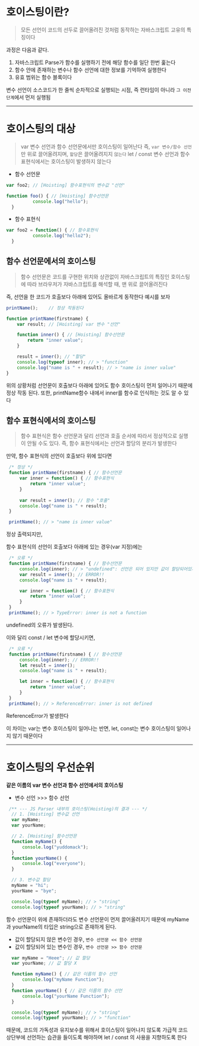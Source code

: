 
# 호이스팅이란?
> 모든 선언이 코드의 선두로 끌어올려진 것처럼 동작하는 자바스크립트 고유의 특징이다

과정은 다음과 같다.
1. 자바스크립트 Parse가 함수를 실행하기 전에 해당 함수를 일단 한번 훑는다
2. 함수 안에 존재하는 변수나 함수 선언에 대한 정보를 기억하여 실행한다
3. 유효 범위는 함수 블록이다

변수 선언이 소스코드가 한 줄씩 순차적으로 실행되는 시점,
즉 런타임이 아니라 ```그 이전 단계```에서 먼저 실행됨


---

# 호이스팅의 대상
> var 변수 선언과 함수 선언문에서만 호이스팅이 일어난다
즉, ```var 변수/함수 선언```만 위로 끌어올려지며, ```할당```은 끌어올려지지 ```않는다```
let / const 변수 선언과 함수 표현식에서는 호이스팅이 발생하지 않는다


- 함수 선언문
```js
var foo2; // [Hoisting] 함수표현식의 변수값 "선언"

function foo() { // [Hoisting] 함수선언문
          console.log("hello");
  }
```

- 함수 표현식
```js
var foo2 = function() { // 함수표현식
          console.log("hello2");
  }
```

## 함수 선언문에서의 호이스팅
> 함수 선언문은 코드를 구현한 위치와 상관없이 자바스크립트의 특징인 호이스팅에 따라 브라우저가 자바스크립트를 해석할 때, 맨 위로 끌어올려진다

즉, 선언을 한 코드가 호출보다 아래에 있어도 올바르게 동작한다
예시를 보자
```js
printName();	// 정상 작동된다

function printName(firstname) { 
    var result; // [Hoisting] var 변수 "선언"

    function inner() { // [Hoisting] 함수선언문
        return "inner value";
    }

    result = inner(); // "할당"
    console.log(typeof inner); // > "function"
    console.log("name is " + result); // > "name is inner value"
}
```

위의 상황처럼 선언문이 호출보다 아래에 있어도 함수 호이스팅이 먼저 일어나기 때문에 정상 작동 된다. 또한, printName함수 내에서 inner를  함수로 인식하는 것도 알 수 있다

## 함수 표현식에서의 호이스팅
> 함수 표현식은 함수 선언문과 달리 선언과 호출 순서에 따라서 정상적으로 실행이 안될 수도 있다. 
즉, 함수 표현식에서는 선언과 할당의 분리가 발생한다

만약, 함수 표현식의 선언이 호출보다 위에 있다면
```js
 /* 정상 */
 function printName(firstname) { // 함수선언문
     var inner = function() { // 함수표현식 
         return "inner value";
     }
        
     var result = inner(); // 함수 "호출"
     console.log("name is " + result);
 }

 printName(); // > "name is inner value"
```
정상 출력되지만,

함수 표현식의 선언이 호출보다 아래에 있는 경우(var 지정)에는
```js
 /* 오류 */
 function printName(firstname) { // 함수선언문
     console.log(inner); // > "undefined": 선언은 되어 있지만 값이 할당되어있지 않은 경우
     var result = inner(); // ERROR!!
     console.log("name is " + result);

     var inner = function() { // 함수표현식 
         return "inner value";
     }
 }
 printName(); // > TypeError: inner is not a function
```
undefined의 오류가 발생된다.

이와 달리 const / let 변수에 할당시키면,
```js
 /* 오류 */
 function printName(firstname) { // 함수선언문
     console.log(inner); // ERROR!!
     let result = inner();  
     console.log("name is " + result);

     let inner = function() { // 함수표현식 
         return "inner value";
     }
 }
 printName(); // > ReferenceError: inner is not defined
```
ReferenceError가 발생한다

이 차이는 var는 변수 호이스팅이 일어나는 반면, let, const는 변수 호이스팅이 일어나지 않기 때문이다


----


# 호이스팅의 우선순위
**같은 이름의 var 변수 선언과 함수 선언에서의 호이스팅**
- 변수 선언 >>> 함수 선언 

```js
 /** --- JS Parser 내부의 호이스팅(Hoisting)의 결과 --- */
  // 1. [Hoisting] 변수값 선언 
  var myName; 
  var yourName; 

  // 2. [Hoisting] 함수선언문
  function myName() {
      console.log("yuddomack");
  }
  function yourName() {
      console.log("everyone");
  }

  // 3. 변수값 할당
  myName = "hi";
  yourName = "bye";

  console.log(typeof myName); // > "string"
  console.log(typeof yourName); // > "string"
```

함수 선언문이 위에 존재하더라도 변수 선언문이 먼저 끌어올려지기 때문에 myName과 yourName의 타입은 string으로 존재하게 된다.

- 값이 할당되지 않은 변수인 경우, ```변수 선언문 << 함수 선언문```
- 값이 할당되어 있는 변수인 경우, ```변수 선언문 >> 함수 선언문```


```js
  var myName = "Heee"; // 값 할당 
  var yourName; // 값 할당 X

  function myName() { // 같은 이름의 함수 선언
      console.log("myName Function");
  }
  function yourName() { // 같은 이름의 함수 선언
      console.log("yourName Function");
  }

  console.log(typeof myName); // > "string"
  console.log(typeof yourName); // > "function"
```

때문에, 코드의 가독성과 유지보수를 위해서 호이스팅이 일어나지 않도록 가급적 코드 상단부에 선언하는 습관을 들이도록 해야하며 let / const 의 사용을 지향하도록 한다



